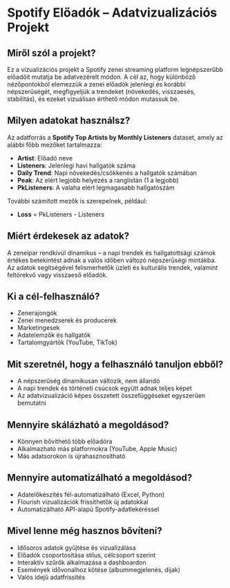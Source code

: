 # Spotify Előadók – Adatvizualizációs Projekt

## Miről szól a projekt?

Ez a vizualizációs projekt a Spotify zenei streaming platform legnépszerűbb előadóit mutatja be adatvezérelt módon. A cél az, hogy különböző nézőpontokból elemezzük a zenei előadók jelenlegi és korábbi népszerűségét, megfigyeljük a trendeket (növekedés, visszaesés, stabilitás), és ezeket vizuálisan érthető módon mutassuk be.

## Milyen adatokat használsz?

Az adatforrás a **Spotify Top Artists by Monthly Listeners** dataset, amely az alábbi főbb mezőket tartalmazza:

- **Artist**: Előadó neve  
- **Listeners**: Jelenlegi havi hallgatók száma  
- **Daily Trend**: Napi növekedés/csökkenés a hallgatók számában  
- **Peak**: Az elért legjobb helyezés a ranglistán (1 a legjobb)  
- **PkListeners**: A valaha elért legmagasabb hallgatószám  

További számított mezők is szerepelnek, például:

- **Loss** = PkListeners - Listeners

## Miért érdekesek az adatok?

A zeneipar rendkívül dinamikus – a napi trendek és hallgatottsági számok értékes betekintést adnak a valós időben változó népszerűségi mintákba. Az adatok segítségével felismerhetők üzleti és kulturális trendek, valamint feltörekvő vagy visszaeső előadók.

## Ki a cél-felhasználó?

- Zenerajongók  
- Zenei menedzserek és producerek  
- Marketingesek  
- Adatelemzők és hallgatók  
- Tartalomgyártók (YouTube, TikTok)

## Mit szeretnél, hogy a felhasználó tanuljon ebből?

- A népszerűség dinamikusan változik, nem állandó  
- A napi trendek és történeti csúcsok együtt adnak teljes képet  
- Az adatvizualizáció képes összetett összefüggéseket egyszerűen bemutatni

## Mennyire skálázható a megoldásod?

- Könnyen bővíthető több előadóra  
- Alkalmazható más platformokra (YouTube, Apple Music)  
- Más adatsorokon is újrahasznosítható

## Mennyire automatizálható a megoldásod?

- Adatelőkészítés fél-automatizálható (Excel, Python)  
- Flourish vizualizációk frissíthetők új adatokkal  
- Automatizálható API-alapú Spotify-adatlekéréssel

## Mivel lenne még hasznos bővíteni?

- Idősoros adatok gyűjtése és vizualizálása  
- Előadók csoportosítása stílus, célcsoport szerint  
- Interaktív szűrők alkalmazása a dashboardon  
- Események idővonalhoz kötése (albummegjelenés, díjak)  
- Valós idejű adatfrissítés
